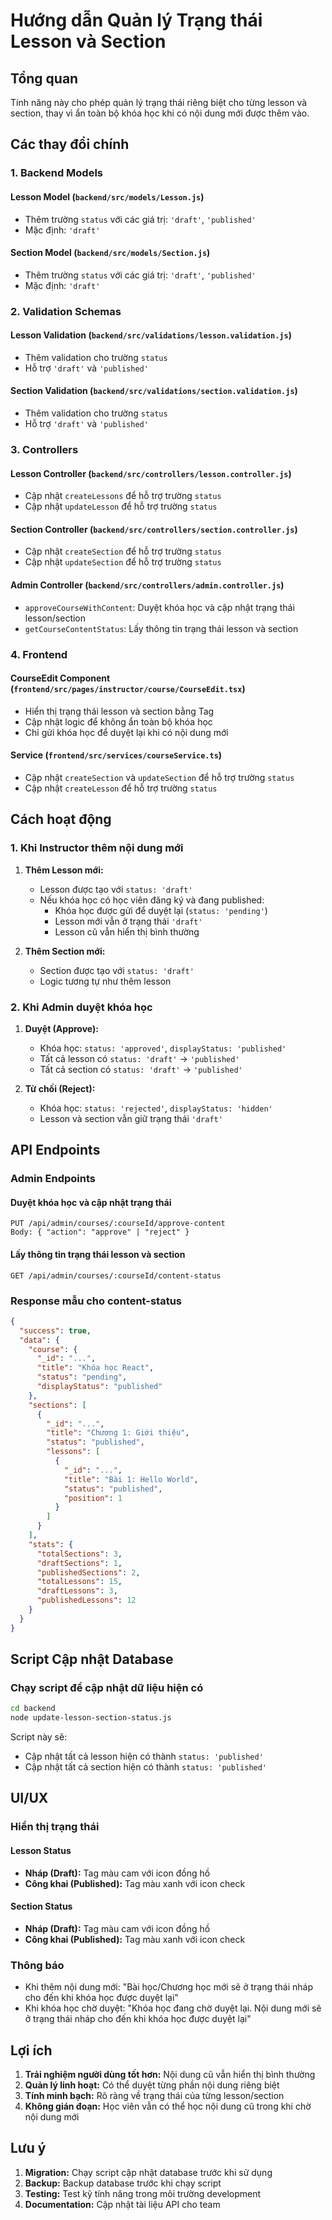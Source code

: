 # Hướng dẫn Quản lý Trạng thái Lesson và Section

## Tổng quan

Tính năng này cho phép quản lý trạng thái riêng biệt cho từng lesson và section, thay vì ẩn toàn bộ khóa học khi có nội dung mới được thêm vào.

## Các thay đổi chính

### 1. Backend Models

#### Lesson Model (`backend/src/models/Lesson.js`)
- Thêm trường `status` với các giá trị: `'draft'`, `'published'`
- Mặc định: `'draft'`

#### Section Model (`backend/src/models/Section.js`)
- Thêm trường `status` với các giá trị: `'draft'`, `'published'`
- Mặc định: `'draft'`

### 2. Validation Schemas

#### Lesson Validation (`backend/src/validations/lesson.validation.js`)
- Thêm validation cho trường `status`
- Hỗ trợ `'draft'` và `'published'`

#### Section Validation (`backend/src/validations/section.validation.js`)
- Thêm validation cho trường `status`
- Hỗ trợ `'draft'` và `'published'`

### 3. Controllers

#### Lesson Controller (`backend/src/controllers/lesson.controller.js`)
- Cập nhật `createLessons` để hỗ trợ trường `status`
- Cập nhật `updateLesson` để hỗ trợ trường `status`

#### Section Controller (`backend/src/controllers/section.controller.js`)
- Cập nhật `createSection` để hỗ trợ trường `status`
- Cập nhật `updateSection` để hỗ trợ trường `status`

#### Admin Controller (`backend/src/controllers/admin.controller.js`)
- `approveCourseWithContent`: Duyệt khóa học và cập nhật trạng thái lesson/section
- `getCourseContentStatus`: Lấy thông tin trạng thái lesson và section

### 4. Frontend

#### CourseEdit Component (`frontend/src/pages/instructor/course/CourseEdit.tsx`)
- Hiển thị trạng thái lesson và section bằng Tag
- Cập nhật logic để không ẩn toàn bộ khóa học
- Chỉ gửi khóa học để duyệt lại khi có nội dung mới

#### Service (`frontend/src/services/courseService.ts`)
- Cập nhật `createSection` và `updateSection` để hỗ trợ trường `status`
- Cập nhật `createLesson` để hỗ trợ trường `status`

## Cách hoạt động

### 1. Khi Instructor thêm nội dung mới

1. **Thêm Lesson mới:**
   - Lesson được tạo với `status: 'draft'`
   - Nếu khóa học có học viên đăng ký và đang published:
     - Khóa học được gửi để duyệt lại (`status: 'pending'`)
     - Lesson mới vẫn ở trạng thái `'draft'`
     - Lesson cũ vẫn hiển thị bình thường

2. **Thêm Section mới:**
   - Section được tạo với `status: 'draft'`
   - Logic tương tự như thêm lesson

### 2. Khi Admin duyệt khóa học

1. **Duyệt (Approve):**
   - Khóa học: `status: 'approved'`, `displayStatus: 'published'`
   - Tất cả lesson có `status: 'draft'` → `'published'`
   - Tất cả section có `status: 'draft'` → `'published'`

2. **Từ chối (Reject):**
   - Khóa học: `status: 'rejected'`, `displayStatus: 'hidden'`
   - Lesson và section vẫn giữ trạng thái `'draft'`

## API Endpoints

### Admin Endpoints

#### Duyệt khóa học và cập nhật trạng thái
```
PUT /api/admin/courses/:courseId/approve-content
Body: { "action": "approve" | "reject" }
```

#### Lấy thông tin trạng thái lesson và section
```
GET /api/admin/courses/:courseId/content-status
```

### Response mẫu cho content-status
```json
{
  "success": true,
  "data": {
    "course": {
      "_id": "...",
      "title": "Khóa học React",
      "status": "pending",
      "displayStatus": "published"
    },
    "sections": [
      {
        "_id": "...",
        "title": "Chương 1: Giới thiệu",
        "status": "published",
        "lessons": [
          {
            "_id": "...",
            "title": "Bài 1: Hello World",
            "status": "published",
            "position": 1
          }
        ]
      }
    ],
    "stats": {
      "totalSections": 3,
      "draftSections": 1,
      "publishedSections": 2,
      "totalLessons": 15,
      "draftLessons": 3,
      "publishedLessons": 12
    }
  }
}
```

## Script Cập nhật Database

### Chạy script để cập nhật dữ liệu hiện có
```bash
cd backend
node update-lesson-section-status.js
```

Script này sẽ:
- Cập nhật tất cả lesson hiện có thành `status: 'published'`
- Cập nhật tất cả section hiện có thành `status: 'published'`

## UI/UX

### Hiển thị trạng thái

#### Lesson Status
- **Nháp (Draft):** Tag màu cam với icon đồng hồ
- **Công khai (Published):** Tag màu xanh với icon check

#### Section Status
- **Nháp (Draft):** Tag màu cam với icon đồng hồ
- **Công khai (Published):** Tag màu xanh với icon check

### Thông báo
- Khi thêm nội dung mới: "Bài học/Chương học mới sẽ ở trạng thái nháp cho đến khi khóa học được duyệt lại"
- Khi khóa học chờ duyệt: "Khóa học đang chờ duyệt lại. Nội dung mới sẽ ở trạng thái nháp cho đến khi khóa học được duyệt lại"

## Lợi ích

1. **Trải nghiệm người dùng tốt hơn:** Nội dung cũ vẫn hiển thị bình thường
2. **Quản lý linh hoạt:** Có thể duyệt từng phần nội dung riêng biệt
3. **Tính minh bạch:** Rõ ràng về trạng thái của từng lesson/section
4. **Không gián đoạn:** Học viên vẫn có thể học nội dung cũ trong khi chờ nội dung mới

## Lưu ý

1. **Migration:** Chạy script cập nhật database trước khi sử dụng
2. **Backup:** Backup database trước khi chạy script
3. **Testing:** Test kỹ tính năng trong môi trường development
4. **Documentation:** Cập nhật tài liệu API cho team
